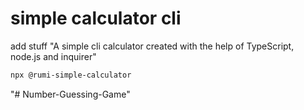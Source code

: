 # simple calculator cli

add stuff
"A simple cli calculator created with the help of TypeScript, node.js and inquirer"

```bash
npx @rumi-simple-calculator
```
"# Number-Guessing-Game" 
